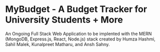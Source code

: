 # MyBudget - A Budget Tracker for University Students + More

An Ongoing Full Stack Web Application to be implented with the MERN (MongoDB, Express.js, React, Node.js) stack created by Humza Hashmi, Sahil Malek, Kunalpreet Matharu, and Ansh Sahny.
